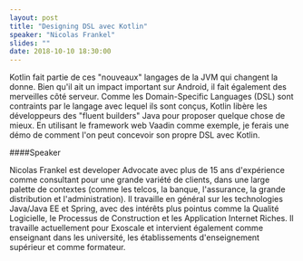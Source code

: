 ```yaml
---
layout: post
title: "Designing DSL avec Kotlin"
speaker: "Nicolas Frankel"
slides: ""
date: 2018-10-10 18:30:00
---
```


Kotlin fait partie de ces "nouveaux" langages de la JVM qui changent la donne. Bien qu'il ait un impact important sur Android, il fait également des merveilles côté serveur. Comme les Domain-Specific Languages (DSL) sont contraints par le langage avec lequel ils sont conçus, Kotlin libère les développeurs des "fluent builders" Java pour proposer quelque chose de mieux.
En utilisant le framework web Vaadin comme exemple, je ferais une démo de comment l'on peut concevoir son propre DSL avec Kotlin.

####Speaker

Nicolas Frankel est developer Advocate avec plus de 15 ans d'expérience comme consultant pour une grande variété de clients, dans une large palette de contextes (comme les telcos, la banque, l'assurance, la grande distribution et l'administration). Il travaille en général sur les technologies Java/Java EE et Spring, avec des intérêts plus pointus comme la Qualité Logicielle, le Processus de Construction et les Application Internet Riches. Il travaille actuellement pour Exoscale et intervient également comme enseignant dans les université, les établissements d'enseignement supérieur et comme formateur.
